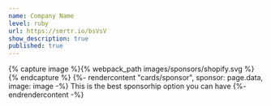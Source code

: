 ```yaml
---
name: Company Name
level: ruby
url: https://smrtr.io/bsVsV
show_description: true
published: true
---
```


{% capture image %}{% webpack_path images/sponsors/shopify.svg %}{% endcapture %}
{%- rendercontent "cards/sponsor", sponsor: page.data, image: image -%}
This is the best sponsorhip option you can have
{%- endrendercontent -%}
